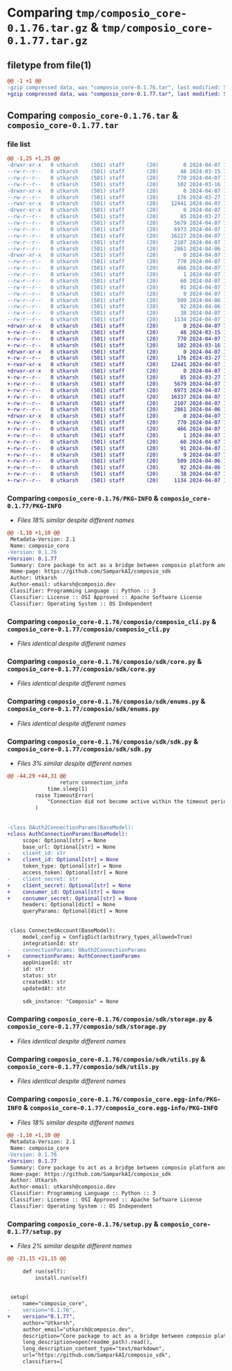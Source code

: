 # Comparing `tmp/composio_core-0.1.76.tar.gz` & `tmp/composio_core-0.1.77.tar.gz`

## filetype from file(1)

```diff
@@ -1 +1 @@
-gzip compressed data, was "composio_core-0.1.76.tar", last modified: Sun Apr  7 11:41:07 2024, max compression
+gzip compressed data, was "composio_core-0.1.77.tar", last modified: Sun Apr  7 14:48:24 2024, max compression
```

## Comparing `composio_core-0.1.76.tar` & `composio_core-0.1.77.tar`

### file list

```diff
@@ -1,25 +1,25 @@
-drwxr-xr-x   0 utkarsh    (501) staff       (20)        0 2024-04-07 11:41:07.973451 composio_core-0.1.76/
--rw-r--r--   0 utkarsh    (501) staff       (20)       48 2024-03-15 13:37:31.000000 composio_core-0.1.76/MANIFEST.in
--rw-r--r--   0 utkarsh    (501) staff       (20)      770 2024-04-07 11:41:07.973214 composio_core-0.1.76/PKG-INFO
--rw-r--r--   0 utkarsh    (501) staff       (20)      102 2024-03-16 10:06:01.000000 composio_core-0.1.76/README.md
-drwxr-xr-x   0 utkarsh    (501) staff       (20)        0 2024-04-07 11:41:07.970023 composio_core-0.1.76/composio/
--rw-r--r--   0 utkarsh    (501) staff       (20)      176 2024-03-27 14:52:24.000000 composio_core-0.1.76/composio/__init__.py
--rwxr-xr-x   0 utkarsh    (501) staff       (20)    12441 2024-04-07 11:39:39.000000 composio_core-0.1.76/composio/composio_cli.py
-drwxr-xr-x   0 utkarsh    (501) staff       (20)        0 2024-04-07 11:41:07.972042 composio_core-0.1.76/composio/sdk/
--rw-r--r--   0 utkarsh    (501) staff       (20)       85 2024-03-27 14:52:24.000000 composio_core-0.1.76/composio/sdk/__init__.py
--rw-r--r--   0 utkarsh    (501) staff       (20)     5679 2024-04-07 11:13:55.000000 composio_core-0.1.76/composio/sdk/core.py
--rw-r--r--   0 utkarsh    (501) staff       (20)     6973 2024-04-07 11:39:25.000000 composio_core-0.1.76/composio/sdk/enums.py
--rw-r--r--   0 utkarsh    (501) staff       (20)    16227 2024-04-07 11:17:47.000000 composio_core-0.1.76/composio/sdk/sdk.py
--rw-r--r--   0 utkarsh    (501) staff       (20)     2107 2024-04-07 11:38:27.000000 composio_core-0.1.76/composio/sdk/storage.py
--rw-r--r--   0 utkarsh    (501) staff       (20)     2861 2024-04-06 12:48:50.000000 composio_core-0.1.76/composio/sdk/utils.py
-drwxr-xr-x   0 utkarsh    (501) staff       (20)        0 2024-04-07 11:41:07.972943 composio_core-0.1.76/composio_core.egg-info/
--rw-r--r--   0 utkarsh    (501) staff       (20)      770 2024-04-07 11:41:07.000000 composio_core-0.1.76/composio_core.egg-info/PKG-INFO
--rw-r--r--   0 utkarsh    (501) staff       (20)      466 2024-04-07 11:41:07.000000 composio_core-0.1.76/composio_core.egg-info/SOURCES.txt
--rw-r--r--   0 utkarsh    (501) staff       (20)        1 2024-04-07 11:41:07.000000 composio_core-0.1.76/composio_core.egg-info/dependency_links.txt
--rw-r--r--   0 utkarsh    (501) staff       (20)       60 2024-04-07 11:41:07.000000 composio_core-0.1.76/composio_core.egg-info/entry_points.txt
--rw-r--r--   0 utkarsh    (501) staff       (20)       91 2024-04-07 11:41:07.000000 composio_core-0.1.76/composio_core.egg-info/requires.txt
--rw-r--r--   0 utkarsh    (501) staff       (20)        9 2024-04-07 11:41:07.000000 composio_core-0.1.76/composio_core.egg-info/top_level.txt
--rw-r--r--   0 utkarsh    (501) staff       (20)      509 2024-04-06 14:07:21.000000 composio_core-0.1.76/pyproject.toml
--rw-r--r--   0 utkarsh    (501) staff       (20)       92 2024-04-06 14:07:21.000000 composio_core-0.1.76/requirements.txt
--rw-r--r--   0 utkarsh    (501) staff       (20)       38 2024-04-07 11:41:07.973499 composio_core-0.1.76/setup.cfg
--rw-r--r--   0 utkarsh    (501) staff       (20)     1134 2024-04-07 11:40:51.000000 composio_core-0.1.76/setup.py
+drwxr-xr-x   0 utkarsh    (501) staff       (20)        0 2024-04-07 14:48:24.810852 composio_core-0.1.77/
+-rw-r--r--   0 utkarsh    (501) staff       (20)       48 2024-03-15 13:37:31.000000 composio_core-0.1.77/MANIFEST.in
+-rw-r--r--   0 utkarsh    (501) staff       (20)      770 2024-04-07 14:48:24.810634 composio_core-0.1.77/PKG-INFO
+-rw-r--r--   0 utkarsh    (501) staff       (20)      102 2024-03-16 10:06:01.000000 composio_core-0.1.77/README.md
+drwxr-xr-x   0 utkarsh    (501) staff       (20)        0 2024-04-07 14:48:24.806636 composio_core-0.1.77/composio/
+-rw-r--r--   0 utkarsh    (501) staff       (20)      176 2024-03-27 14:52:24.000000 composio_core-0.1.77/composio/__init__.py
+-rwxr-xr-x   0 utkarsh    (501) staff       (20)    12441 2024-04-07 11:39:39.000000 composio_core-0.1.77/composio/composio_cli.py
+drwxr-xr-x   0 utkarsh    (501) staff       (20)        0 2024-04-07 14:48:24.809369 composio_core-0.1.77/composio/sdk/
+-rw-r--r--   0 utkarsh    (501) staff       (20)       85 2024-03-27 14:52:24.000000 composio_core-0.1.77/composio/sdk/__init__.py
+-rw-r--r--   0 utkarsh    (501) staff       (20)     5679 2024-04-07 11:13:55.000000 composio_core-0.1.77/composio/sdk/core.py
+-rw-r--r--   0 utkarsh    (501) staff       (20)     6973 2024-04-07 11:39:25.000000 composio_core-0.1.77/composio/sdk/enums.py
+-rw-r--r--   0 utkarsh    (501) staff       (20)    16337 2024-04-07 14:47:23.000000 composio_core-0.1.77/composio/sdk/sdk.py
+-rw-r--r--   0 utkarsh    (501) staff       (20)     2107 2024-04-07 11:38:27.000000 composio_core-0.1.77/composio/sdk/storage.py
+-rw-r--r--   0 utkarsh    (501) staff       (20)     2861 2024-04-06 12:48:50.000000 composio_core-0.1.77/composio/sdk/utils.py
+drwxr-xr-x   0 utkarsh    (501) staff       (20)        0 2024-04-07 14:48:24.810372 composio_core-0.1.77/composio_core.egg-info/
+-rw-r--r--   0 utkarsh    (501) staff       (20)      770 2024-04-07 14:48:24.000000 composio_core-0.1.77/composio_core.egg-info/PKG-INFO
+-rw-r--r--   0 utkarsh    (501) staff       (20)      466 2024-04-07 14:48:24.000000 composio_core-0.1.77/composio_core.egg-info/SOURCES.txt
+-rw-r--r--   0 utkarsh    (501) staff       (20)        1 2024-04-07 14:48:24.000000 composio_core-0.1.77/composio_core.egg-info/dependency_links.txt
+-rw-r--r--   0 utkarsh    (501) staff       (20)       60 2024-04-07 14:48:24.000000 composio_core-0.1.77/composio_core.egg-info/entry_points.txt
+-rw-r--r--   0 utkarsh    (501) staff       (20)       91 2024-04-07 14:48:24.000000 composio_core-0.1.77/composio_core.egg-info/requires.txt
+-rw-r--r--   0 utkarsh    (501) staff       (20)        9 2024-04-07 14:48:24.000000 composio_core-0.1.77/composio_core.egg-info/top_level.txt
+-rw-r--r--   0 utkarsh    (501) staff       (20)      509 2024-04-06 14:07:21.000000 composio_core-0.1.77/pyproject.toml
+-rw-r--r--   0 utkarsh    (501) staff       (20)       92 2024-04-06 14:07:21.000000 composio_core-0.1.77/requirements.txt
+-rw-r--r--   0 utkarsh    (501) staff       (20)       38 2024-04-07 14:48:24.810899 composio_core-0.1.77/setup.cfg
+-rw-r--r--   0 utkarsh    (501) staff       (20)     1134 2024-04-07 14:47:54.000000 composio_core-0.1.77/setup.py
```

### Comparing `composio_core-0.1.76/PKG-INFO` & `composio_core-0.1.77/PKG-INFO`

 * *Files 18% similar despite different names*

```diff
@@ -1,10 +1,10 @@
 Metadata-Version: 2.1
 Name: composio_core
-Version: 0.1.76
+Version: 0.1.77
 Summary: Core package to act as a bridge between composio platform and other services.
 Home-page: https://github.com/SamparkAI/composio_sdk
 Author: Utkarsh
 Author-email: utkarsh@composio.dev
 Classifier: Programming Language :: Python :: 3
 Classifier: License :: OSI Approved :: Apache Software License
 Classifier: Operating System :: OS Independent
```

### Comparing `composio_core-0.1.76/composio/composio_cli.py` & `composio_core-0.1.77/composio/composio_cli.py`

 * *Files identical despite different names*

### Comparing `composio_core-0.1.76/composio/sdk/core.py` & `composio_core-0.1.77/composio/sdk/core.py`

 * *Files identical despite different names*

### Comparing `composio_core-0.1.76/composio/sdk/enums.py` & `composio_core-0.1.77/composio/sdk/enums.py`

 * *Files identical despite different names*

### Comparing `composio_core-0.1.76/composio/sdk/sdk.py` & `composio_core-0.1.77/composio/sdk/sdk.py`

 * *Files 3% similar despite different names*

```diff
@@ -44,29 +44,31 @@
                 return connection_info
             time.sleep(1)
         raise TimeoutError(
             "Connection did not become active within the timeout period."
         )
 
 
-class OAuth2ConnectionParams(BaseModel):
+class AuthConnectionParams(BaseModel):
     scope: Optional[str] = None
     base_url: Optional[str] = None
-    client_id: str
+    client_id: Optional[str] = None
     token_type: Optional[str] = None
     access_token: Optional[str] = None
-    client_secret: str
+    client_secret: Optional[str] = None
+    consumer_id: Optional[str] = None
+    consumer_secret: Optional[str] = None
     headers: Optional[dict] = None
     queryParams: Optional[dict] = None
 
 
 class ConnectedAccount(BaseModel):
     model_config = ConfigDict(arbitrary_types_allowed=True)
     integrationId: str
-    connectionParams: OAuth2ConnectionParams
+    connectionParams: AuthConnectionParams
     appUniqueId: str
     id: str
     status: str
     createdAt: str
     updatedAt: str
 
     sdk_instance: "Composio" = None
```

### Comparing `composio_core-0.1.76/composio/sdk/storage.py` & `composio_core-0.1.77/composio/sdk/storage.py`

 * *Files identical despite different names*

### Comparing `composio_core-0.1.76/composio/sdk/utils.py` & `composio_core-0.1.77/composio/sdk/utils.py`

 * *Files identical despite different names*

### Comparing `composio_core-0.1.76/composio_core.egg-info/PKG-INFO` & `composio_core-0.1.77/composio_core.egg-info/PKG-INFO`

 * *Files 18% similar despite different names*

```diff
@@ -1,10 +1,10 @@
 Metadata-Version: 2.1
 Name: composio_core
-Version: 0.1.76
+Version: 0.1.77
 Summary: Core package to act as a bridge between composio platform and other services.
 Home-page: https://github.com/SamparkAI/composio_sdk
 Author: Utkarsh
 Author-email: utkarsh@composio.dev
 Classifier: Programming Language :: Python :: 3
 Classifier: License :: OSI Approved :: Apache Software License
 Classifier: Operating System :: OS Independent
```

### Comparing `composio_core-0.1.76/setup.py` & `composio_core-0.1.77/setup.py`

 * *Files 2% similar despite different names*

```diff
@@ -21,15 +21,15 @@
 
     def run(self):
         install.run(self)
 
 
 setup(
     name="composio_core",
-    version="0.1.76",
+    version="0.1.77",
     author="Utkarsh",
     author_email="utkarsh@composio.dev",
     description="Core package to act as a bridge between composio platform and other services.",
     long_description=open(readme_path).read(),
     long_description_content_type="text/markdown",
     url="https://github.com/SamparkAI/composio_sdk",
     classifiers=[
```

